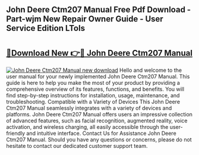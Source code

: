 ## John Deere Ctm207 Manual Free Pdf Download - Part-wjm New Repair Owner Guide - User Service Edition LTols

# <h2><a href="http://bc53744.oget.top/?id=John+Deere+Ctm207+Manual">🔗Download New 👉🔴 John Deere Ctm207 Manual</a></h2>

[![John Deere Ctm207 Manual new download](https://i.imgur.com/5g1atiW.png)](http://bc53744.oget.top/?id=John+Deere+Ctm207+Manual)
Hello and welcome to the user manual for your newly implemented John Deere Ctm207 Manual. This guide is here to help you make the most of your product by providing a comprehensive overview of its features, functions, and benefits. You will find step-by-step instructions for installation, usage, maintenance, and troubleshooting. Compatible with a Variety of Devices This John Deere Ctm207 Manual seamlessly integrates with a variety of devices and platforms. John Deere Ctm207 Manual offers users an impressive collection of advanced features, such as facial recognition, augmented reality, voice activation, and wireless charging, all easily accessible through the user-friendly and intuitive interface. Contact Us for Assistance John Deere Ctm207 Manual. Should you have any questions or concerns, please do not hesitate to contact our dedicated customer support team.
